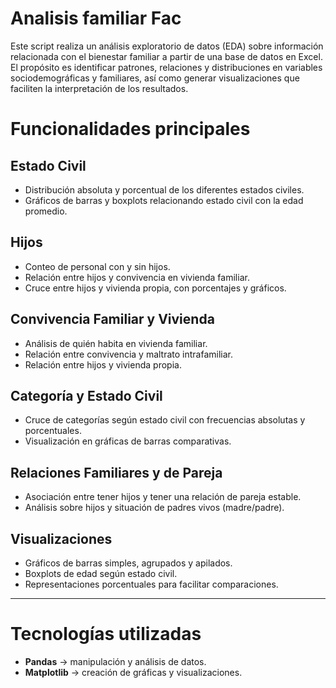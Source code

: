 # Analisis familiar Fac

Este script realiza un análisis exploratorio de datos (EDA) sobre información relacionada con el bienestar familiar a partir de una base de datos en Excel. El propósito es identificar patrones, relaciones y distribuciones en variables sociodemográficas y familiares, así como generar visualizaciones que faciliten la interpretación de los resultados.

# Funcionalidades principales

## Estado Civil
- Distribución absoluta y porcentual de los diferentes estados civiles.  
- Gráficos de barras y boxplots relacionando estado civil con la edad promedio.  

## Hijos
- Conteo de personal con y sin hijos.  
- Relación entre hijos y convivencia en vivienda familiar.  
- Cruce entre hijos y vivienda propia, con porcentajes y gráficos.  

## Convivencia Familiar y Vivienda
- Análisis de quién habita en vivienda familiar.  
- Relación entre convivencia y maltrato intrafamiliar.  
- Relación entre hijos y vivienda propia.  

## Categoría y Estado Civil
- Cruce de categorías según estado civil con frecuencias absolutas y porcentuales.  
- Visualización en gráficas de barras comparativas.  

## Relaciones Familiares y de Pareja
- Asociación entre tener hijos y tener una relación de pareja estable.  
- Análisis sobre hijos y situación de padres vivos (madre/padre).  

## Visualizaciones
- Gráficos de barras simples, agrupados y apilados.  
- Boxplots de edad según estado civil.  
- Representaciones porcentuales para facilitar comparaciones.  

---

# Tecnologías utilizadas
- **Pandas** → manipulación y análisis de datos.  
- **Matplotlib** → creación de gráficas y visualizaciones.
